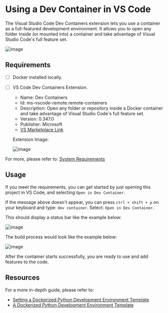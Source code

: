 # Using a Dev Container in VS Code

The Visual Studio Code Dev Containers extension lets you use a container as a full-featured development environment.
It allows you to open any folder inside (or mounted into) a container and take advantage of Visual Studio Code's full feature set.

![image](https://code.visualstudio.com/assets/docs/devcontainers/containers/architecture-containers.png)

## Requirements

- [ ] Docker installed locally.
- [ ] VS Code Dev Containers Extension.

  - Name: Dev Containers
  - Id: ms-vscode-remote.remote-containers
  - Description: Open any folder or repository inside a Docker container and take advantage of Visual Studio Code's full feature set.
  - Version: 0.347.0
  - Publisher: Microsoft
  - [VS Marketplace Link](https://marketplace.visualstudio.com/items?itemName=ms-vscode-remote.remote-containers)

  Extension Image:
  
  ![image](https://github.com/kevinknights29/Python-Dev-Container-Template/assets/74464814/ab61365f-ce34-4804-96d1-ebacac052db9)

For more, please refer to: [System Requirements](https://code.visualstudio.com/docs/devcontainers/containers#_system-requirements)

## Usage

If you meet the requirements, you can get started by just opening this project in VS Code, and selecting `Open in Dev Container`.

If the message above doesn't appear, you can press `ctrl + shift + p` on your keyboard and type: `dev container`. Select: `Open in Dev Container`.

This should display a status bar like the example below:

![image](https://code.visualstudio.com/assets/docs/devcontainers/containers/dev-container-progress.png)

The build process would look like the example below:

![image](https://github.com/kevinknights29/Python-Dev-Container-Template/assets/74464814/fda40919-f4f8-4ec4-8a07-71c0fd185363)

After the container starts successfully, you are ready to use and add features to the code.

## Resources

For a more in-depth guide, please refer to:

- [Setting a Dockerized Python Development Environment Template
](https://medium.com/@rami.krispin/setting-a-dockerized-python-development-environment-template-de2400c4812b)
- [A Dockerized Python Development Environment Template
](https://github.com/RamiKrispin/vscode-python-template?source=post_page-----de2400c4812b--------------------------------)
